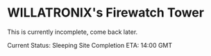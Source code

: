 # WILLATRONIX's Firewatch Tower

This is currently incomplete, come back later.

Current Status: Sleeping 
Site Completion ETA: 14:00 GMT
